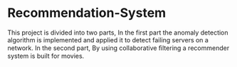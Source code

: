 # Recommendation-System
This project is divided into two parts, In the first part the anomaly detection algorithm is implemented and applied it to detect failing servers on a network. In the second part, By using collaborative ﬁltering  a recommender system is built for movies.
